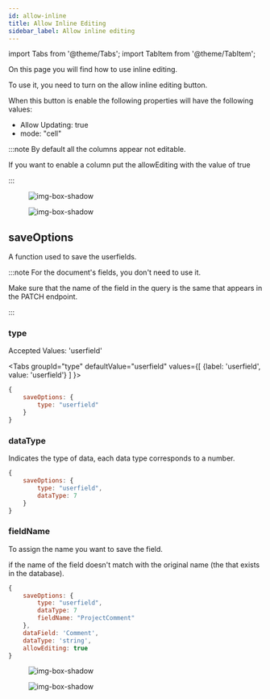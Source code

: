 ```yaml
---
id: allow-inline
title: Allow Inline Editing
sidebar_label: Allow inline editing
---
```

import Tabs from '@theme/Tabs';
import TabItem from '@theme/TabItem';


On this page you will find how to use inline editing.

To use it, you need to turn on the allow inline editing button.

When this button is enable the following properties will have the following values:

- Allow Updating: true
- mode: "cell"


:::note
By default all the columns appear not editable.
<p>If you want to enable a column put the allowEditing with the value of true</p>
:::


<figure>

![img-box-shadow](/img/craft/grid/allowInlineEditing/allowInline-property.png)

</figure>


<figure>

![img-box-shadow](/img/craft/grid/allowInlineEditing/gridExample.png)

</figure>


## saveOptions

A function used to save the userfields.

:::note
 For the document's fields, you don't need to use it.
 <p>Make sure that the name of the field in the query is the same that appears in the PATCH endpoint.</p>
:::


### type

Accepted Values: 'userfield'

<Tabs
  groupId="type"
  defaultValue="userfield"
  values={[
    {label: 'userfield', value: 'userfield'}
  ]
}>

<TabItem value="userfield">

```js {3}
{
    saveOptions: {
        type: "userfield"
    }
}
```

### dataType

Indicates the type of data, each data type corresponds to a number.

```js {4}
{
    saveOptions: {
        type: "userfield",
        dataType: 7
    }
}
```
### fieldName

To assign the name you want to save the field. 

if the name of the field doesn't match with the original name (the that exists in the database).

```js {5}
{
    saveOptions: {
        type: "userfield",
        dataType: 7
        fieldName: "ProjectComment"
    },
    dataField: 'Comment',
    dataType: 'string',
    allowEditing: true
}
```
<figure>

![img-box-shadow](/img/craft/grid/allowInlineEditing/queryExample.png)


</figure>

<figure>

![img-box-shadow](/img/craft/grid/allowInlineEditing/UserfieldTextColumnExample.png)


</figure>

</TabItem>

</Tabs>







